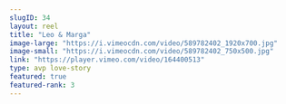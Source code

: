 ```yaml
---
slugID: 34
layout: reel
title: "Leo & Marga"
image-large: "https://i.vimeocdn.com/video/589782402_1920x700.jpg"
image-small: "https://i.vimeocdn.com/video/589782402_750x500.jpg"
link: "https://player.vimeo.com/video/164400513"
type: avp love-story
featured: true
featured-rank: 3
---
```

